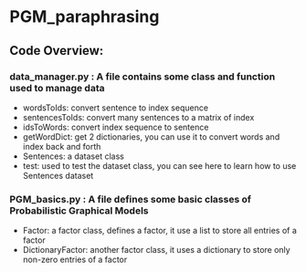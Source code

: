# PGM_paraphrasing

## Code Overview:
### data_manager.py : A file contains some class and function used to manage data
- wordsToIds: convert sentence to index sequence
- sentencesToIds: convert many sentences to a matrix of index
- idsToWords: convert index sequence to sentence
- getWordDict: get 2 dictionaries, you can use it to convert words and index back and forth
- Sentences: a dataset class
- test: used to test the dataset class, you can see here to learn how to use Sentences dataset
### PGM_basics.py : A file defines some basic classes of Probabilistic Graphical Models
- Factor: a factor class, defines a factor, it use a list to store all entries of a factor
- DictionaryFactor: another factor class, it uses a dictionary to store only non-zero entries of a factor